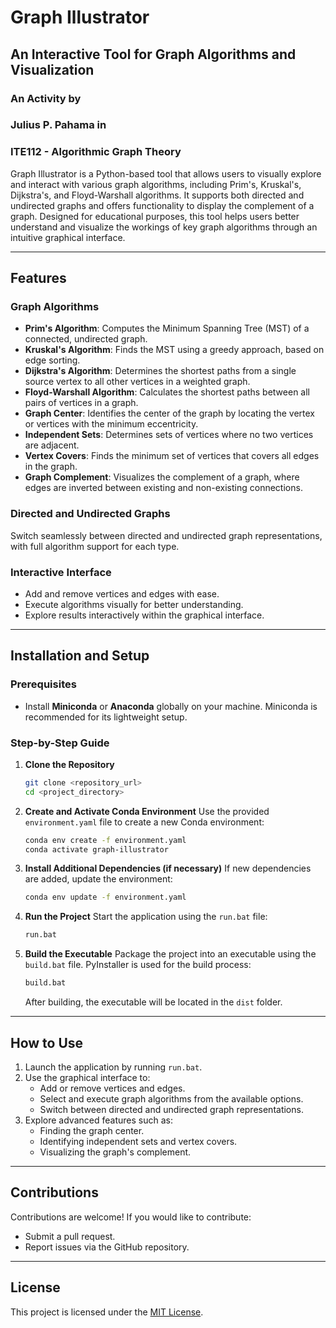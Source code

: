 # Graph Illustrator

## An Interactive Tool for Graph Algorithms and Visualization

### An Activity by

### Julius P. Pahama in

### ITE112 - Algorithmic Graph Theory

Graph Illustrator is a Python-based tool that allows users to visually explore and interact with various graph algorithms, including Prim's, Kruskal's, Dijkstra's, and Floyd-Warshall algorithms. It supports both directed and undirected graphs and offers functionality to display the complement of a graph. Designed for educational purposes, this tool helps users better understand and visualize the workings of key graph algorithms through an intuitive graphical interface.

---

## Features

### Graph Algorithms

- **Prim's Algorithm**: Computes the Minimum Spanning Tree (MST) of a connected, undirected graph.
- **Kruskal's Algorithm**: Finds the MST using a greedy approach, based on edge sorting.
- **Dijkstra's Algorithm**: Determines the shortest paths from a single source vertex to all other vertices in a weighted graph.
- **Floyd-Warshall Algorithm**: Calculates the shortest paths between all pairs of vertices in a graph.
- **Graph Center**: Identifies the center of the graph by locating the vertex or vertices with the minimum eccentricity.
- **Independent Sets**: Determines sets of vertices where no two vertices are adjacent.
- **Vertex Covers**: Finds the minimum set of vertices that covers all edges in the graph.
- **Graph Complement**: Visualizes the complement of a graph, where edges are inverted between existing and non-existing connections.

### Directed and Undirected Graphs

Switch seamlessly between directed and undirected graph representations, with full algorithm support for each type.

### Interactive Interface

- Add and remove vertices and edges with ease.
- Execute algorithms visually for better understanding.
- Explore results interactively within the graphical interface.

---

## Installation and Setup

### Prerequisites

- Install **Miniconda** or **Anaconda** globally on your machine. Miniconda is recommended for its lightweight setup.

### Step-by-Step Guide

1. **Clone the Repository**

   ```bash
   git clone <repository_url>
   cd <project_directory>
   ```

2. **Create and Activate Conda Environment**
   Use the provided `environment.yaml` file to create a new Conda environment:

   ```bash
   conda env create -f environment.yaml
   conda activate graph-illustrator
   ```

3. **Install Additional Dependencies (if necessary)**
   If new dependencies are added, update the environment:

   ```bash
   conda env update -f environment.yaml
   ```

4. **Run the Project**
   Start the application using the `run.bat` file:

   ```bash
   run.bat
   ```

5. **Build the Executable**
   Package the project into an executable using the `build.bat` file. PyInstaller is used for the build process:
   ```bash
   build.bat
   ```
   After building, the executable will be located in the `dist` folder.

---

## How to Use

1. Launch the application by running `run.bat`.
2. Use the graphical interface to:
   - Add or remove vertices and edges.
   - Select and execute graph algorithms from the available options.
   - Switch between directed and undirected graph representations.
3. Explore advanced features such as:
   - Finding the graph center.
   - Identifying independent sets and vertex covers.
   - Visualizing the graph's complement.

---

## Contributions

Contributions are welcome! If you would like to contribute:

- Submit a pull request.
- Report issues via the GitHub repository.

---

## License

This project is licensed under the [MIT License](LICENSE).
